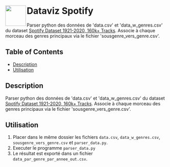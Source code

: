 # <a>Dataviz Spotify</a><a href="url"><img src="https://raw.githubusercontent.com/squidfunk/mkdocs-material/master/material/.icons/material/webpack.svg" align="left" height="64" width="64" ></a> 

Parser python des données de 'data.csv' et 'data_w_genres.csv' du dataset [Spotify Dataset 1921-2020, 160k+ Tracks](https://www.kaggle.com/yamaerenay/spotify-dataset-19212020-160k-tracks?select=data_by_genres.csv). Associe à chaque morceau des genres principaux via le fichier 'sousgenre_vers_genre.csv'.

## Table of Contents

 * [Description](#Description)
 * [Utilisation](#Utilisation)

## Description

Parser python des données de 'data.csv' et 'data_w_genres.csv' du dataset [Spotify Dataset 1921-2020, 160k+ Tracks](https://www.kaggle.com/yamaerenay/spotify-dataset-19212020-160k-tracks?select=data_by_genres.csv). Associe à chaque morceau des genres principaux via le fichier 'sousgenre_vers_genre.csv'.

## Utilisation

1. Placer dans le même dossier les fichiers `data.csv`, `data_w_genres.csv`, `sousgenre_vers_genre.csv` et `parser_data.py`.
2. Executer le programme `parser_data.py`
3. Le résultat est exporté dans un fichier `data_par_genre_par_annee_out.csv`.
